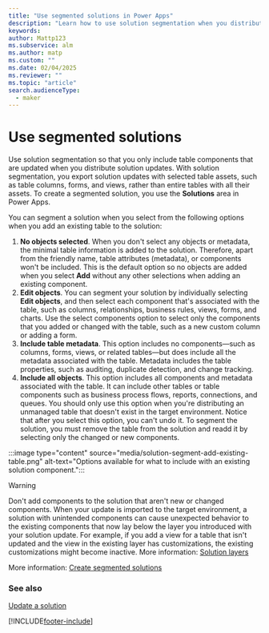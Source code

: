```yaml
---
title: "Use segmented solutions in Power Apps"
description: "Learn how to use solution segmentation when you distribute solution updates so that only updated entity components are included."
keywords: 
author: Mattp123
ms.subservice: alm
ms.author: matp
ms.custom: ""
ms.date: 02/04/2025
ms.reviewer: ""
ms.topic: "article"
search.audienceType: 
  - maker
---
```

# Use segmented solutions

Use solution segmentation so that you only include table components that are
updated when you distribute solution updates. With solution segmentation, you
export solution updates with selected table assets, such as table columns,
forms, and views, rather than entire tables with all their assets. To create a
segmented solution, you use the **Solutions** area in Power Apps.

You can segment a solution when you select from the following options when
you add an existing table to the solution:

1. **No objects selected**. When you don't select any objects or metadata, the minimal table information is added to the solution. Therefore, apart from the friendly name, table attributes (metadata), or components won't be included. This is the default option so no objects are added when you select **Add** without any other selections when adding an existing component.
2. **Edit objects**. You can segment your solution by individually selecting **Edit objects**, and then select each component that's associated with the table, such as columns, relationships, business rules, views, forms, and charts. Use the select components option to select only the components that you added or changed with the table, such as a new custom column or adding a form.
3. **Include table metadata**. This option includes no components&mdash;such as columns, forms, views, or related tables&mdash;but does include all the metadata associated with the table. Metadata includes the table properties, such as auditing, duplicate detection, and change tracking.
4. **Include all objects**. This option includes all components and metadata associated with the table. It can include other tables or table components such as business process flows, reports, connections, and queues. You should only use this option when you're distributing an unmanaged table that doesn't exist in the target environment. Notice that after you select this option, you can't undo it. To segment the solution, you must remove the table from the solution and readd it by selecting only the changed or new components.

:::image type="content" source="media/solution-segment-add-existing-table.png" alt-text="Options available for what to include with an existing solution component.":::

> [!WARNING]
> Don't add components to the solution that aren't new or changed components. When your update is imported to the target environment, a solution with unintended components can cause unexpected behavior to the existing components that now lay below the layer you introduced with your solution update. For example, if you add a view for a table that isn't updated and the view in the existing layer has customizations, the existing customizations might become inactive. More information: [Solution layers](solution-layers-alm.md)
>
> More information: [Create segmented solutions](/powerapps/maker/common-data-service/use-segmented-solutions-patches-simplify-updates)

### See also

[Update a solution](update-solutions-alm.md)


[!INCLUDE[footer-include](../includes/footer-banner.md)]

